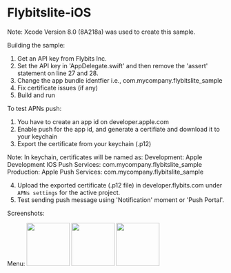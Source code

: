 # Flybitslite-iOS

Note: Xcode Version 8.0 (8A218a) was used to create this sample.

Building the sample:

1. Get an API key from Flybits Inc.
2. Set the API key in 'AppDelegate.swift' and then remove the 'assert' statement on line 27 and 28.
3. Change the app bundle identfier i.e., com.mycompany.flybitslite_sample
4. Fix certificate issues (if any)
5. Build and run


To test APNs push:
1. You have to create an app id on developer.apple.com
2. Enable push for the app id, and generate a certifiate and download it to your keychain
3. Export the certificate from your keychain (.p12)

 Note: In keychain, certificates will be named as:
  Development:  Apple Development IOS Push Services: com.mycompany.flybitslite_sample
  Production:   Apple Push Services: com.mycompany.flybitslite_sample

4. Upload the exported certificate (.p12 file) in developer.flybits.com under `APNs settings` for the active project.
5. Test sending push message using 'Notification' moment or 'Push Portal'.



Screenshots:

Menu:
<img src="https://cloud.githubusercontent.com/assets/17835432/19780758/56ae72b4-9c54-11e6-878d-111a35da4795.png" width="100">
<img src="https://cloud.githubusercontent.com/assets/17835432/19780759/56b28c0a-9c54-11e6-9f0b-606b5d0ec52c.png" width="100">
<img src="https://cloud.githubusercontent.com/assets/17835432/19780760/56b436f4-9c54-11e6-81a8-976a392a6e09.png" width="100">

